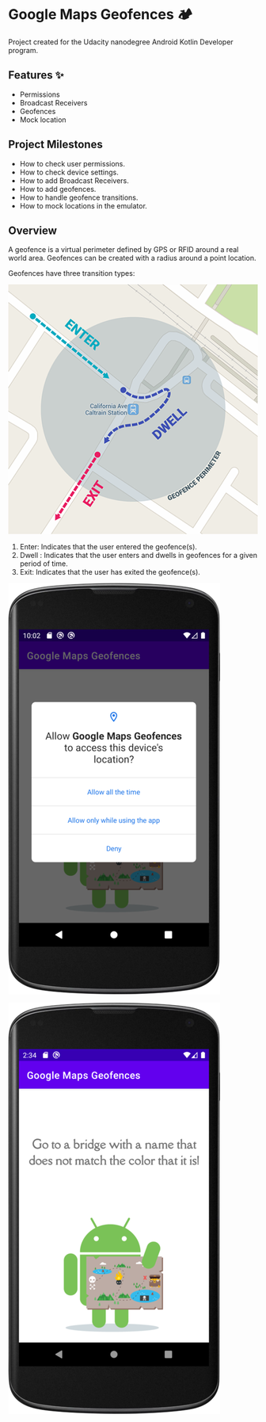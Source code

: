 # Google Maps Geofences 🏕️

Project created for the Udacity nanodegree Android Kotlin Developer program.

## Features ✨

- Permissions
- Broadcast Receivers
- Geofences
- Mock location

## Project Milestones

- How to check user permissions.
- How to check device settings.
- How to add Broadcast Receivers.
- How to add geofences.
- How to handle geofence transitions.
- How to mock locations in the emulator.

## Overview

A geofence is a virtual perimeter defined by GPS or RFID around a real world area. Geofences can be created with a radius around a point location.

Geofences have three transition types:

![Geofences transition types](images/geofence_indicators.png)

1. Enter: Indicates that the user entered the geofence(s).
2. Dwell : Indicates that the user enters and dwells in geofences for a given period of time.
3. Exit: Indicates that the user has exited the geofence(s).

![Location Permission](images/LocationPermission.png)

![First Geofence](images/FirstGeofence.png)